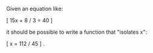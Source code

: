 Given an equation like:

\[
   15x + 8 / 3 = 40
\]

it should be possible to write a function that "isolates x":

\[
   x = 112 / 45
\]
.
